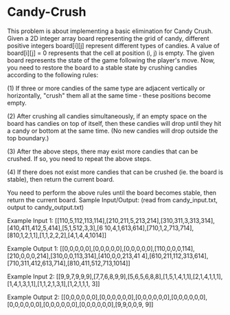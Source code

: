 # Candy-Crush
This problem is about implementing a basic elimination for Candy Crush. Given a 2D integer array
board representing the grid of candy, different positive integers board[i][j] represent different
types of candies. A value of board[i][j] = 0 represents that the cell at position (i, j) is empty.
The given board represents the state of the game following the player's move. Now, you need to
restore the board to a stable state by crushing candies according to the following rules:

(1) If three or more candies of the same type are adjacent vertically or horizontally, "crush" them
all at the same time ‐ these positions become empty.

(2) After crushing all candies simultaneously, if an empty space on the board has candies on top of
itself, then these candies will drop until they hit a candy or bottom at the same time. (No new
candies will drop outside the top boundary.)

(3) After the above steps, there may exist more candies that can be crushed. If so, you need to
repeat the above steps.

(4) If there does not exist more candies that can be crushed (ie. the board is stable), then return
the current board.

You need to perform the above rules until the board becomes stable, then return the current board.
Sample Input/Output: (read from candy_input.txt, output to candy_output.txt)

Example Input 1:
[[110,5,112,113,114],[210,211,5,213,214],[310,311,3,313,314],[410,411,412,5,414],[5,1,512,3,3],[6
10,4,1,613,614],[710,1,2,713,714],[810,1,2,1,1],[1,1,2,2,2],[4,1,4,4,1014]]

Example Output 1:
[[0,0,0,0,0],[0,0,0,0,0],[0,0,0,0,0],[110,0,0,0,114],[210,0,0,0,214],[310,0,0,113,314],[410,0,0,213,41
4],[610,211,112,313,614],[710,311,412,613,714],[810,411,512,713,1014]]

Example Input 2:
[[9,9,7,9,9,9],[7,7,6,8,9,9],[5,6,5,6,8,8],[1,5,1,4,1,1],[2,1,4,1,1,1],[1,4,1,3,1,1],[1,1,2,1,3,1],[1,2,1,1,1,
3]]

Example Output 2:
[[0,0,0,0,0,0],[0,0,0,0,0,0],[0,0,0,0,0,0],[0,0,0,0,0,0],[0,0,0,0,0,0],[0,0,0,0,0,0],[0,0,0,0,0,0],[9,9,0,0,9,
9]]
